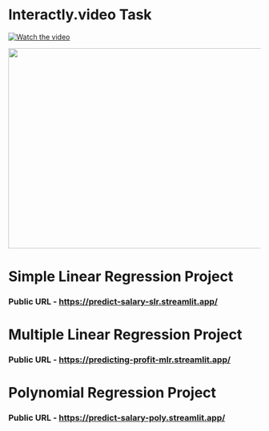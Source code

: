 # Interactly.video Task
[![Watch the video](https://img.youtube.com/vi/EDwBGdrcoFk/hqdefault.jpg)](https://www.youtube.com/embed/EDwBGdrcoFk)

[<img src="https://img.youtube.com/vi/EDwBGdrcoFk/hqdefault.jpg" width="600" height="400"
/>](https://www.youtube.com/embed/EDwBGdrcoFk)


# Simple Linear Regression Project 
### Public URL - https://predict-salary-slr.streamlit.app/

# Multiple Linear Regression Project 
### Public URL - https://predicting-profit-mlr.streamlit.app/

# Polynomial Regression Project 
### Public URL - https://predict-salary-poly.streamlit.app/

